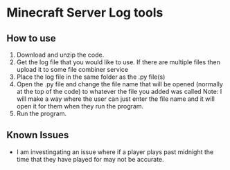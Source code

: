 # Minecraft Server Log tools

## How to use

1. Download and unzip the code.
2. Get the log file that you would like to use. If there are multiple files then upload it to some file combiner service
3. Place the log file in the same folder as the .py file(s)
4. Open the .py file and change the file name that will be opened (normally at the top of the code) to whatever the file you added was called
   Note: I will make a way where the user can just enter the file name and it will open it for them when they run the program.
5. Run the program.

## Known Issues

- I am investingating an issue where if a player plays past midnight the time that they have played for may not be accurate.

